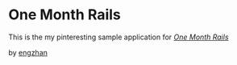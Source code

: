 # One Month Rails

This is the my pinteresting sample application for
[*One Month Rails*](http://onemonthrails.com)

by [engzhan](http://engzhan.com)